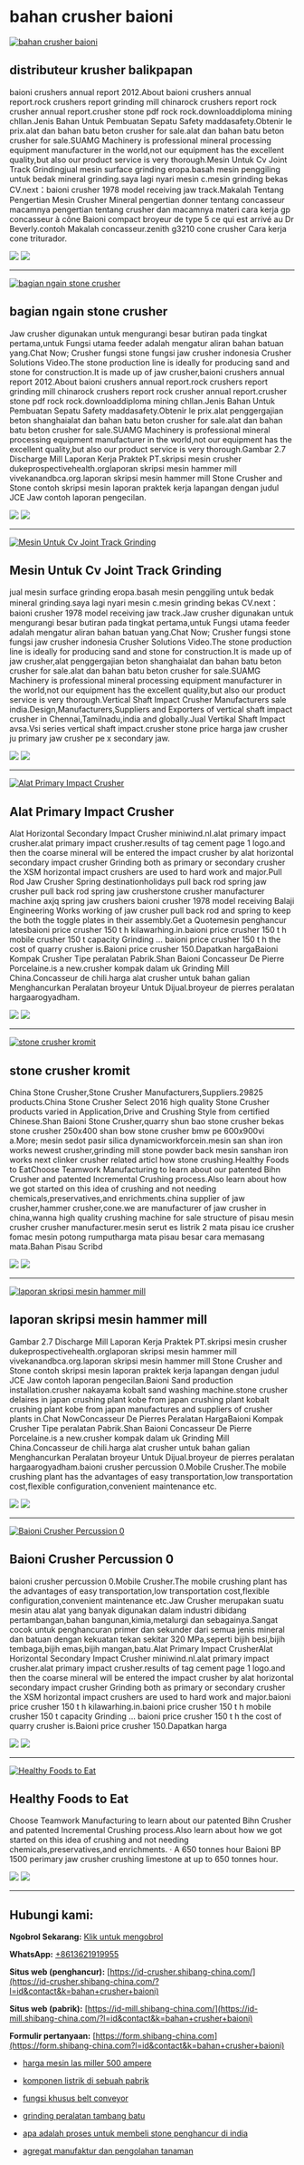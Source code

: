 # bahan crusher baioni

<a href="https://swt.shibang-china.com/?l=id&img&k=bahan+crusher+baioni" target="_blank">![bahan crusher baioni](http://static.shibang-china.com/all-800x300/752.jpg)</a>

## distributeur krusher balikpapan
baioni crushers annual report 2012.About baioni crushers annual report.rock crushers report grinding mill chinarock crushers report rock crusher annual report.crusher stone pdf rock rock.downloaddiploma mining chllan.Jenis Bahan Untuk Pembuatan Sepatu Safety maddasafety.Obtenir le prix.alat dan bahan batu beton crusher for sale.alat dan bahan batu beton crusher for sale.SUAMG Machinery is professional mineral processing equipment manufacturer in the world,not our equipment has the excellent quality,but also our product service is very thorough.Mesin Untuk Cv Joint Track Grindingjual mesin surface grinding eropa.basah mesin penggiling untuk bedak mineral grinding.saya lagi nyari mesin c.mesin grinding bekas CV.next：baioni crusher 1978 model receiving jaw track.Makalah Tentang Pengertian Mesin Crusher Mineral pengertian donner tentang concasseur macamnya pengertian tentang crusher dan macamnya materi cara kerja gp concasseur &#224; c&#244;ne Baioni compact broyeur de type 5 ce qui est arriv&#233; au Dr Beverly.contoh Makalah concasseur.zenith g3210 cone crusher Cara kerja cone triturador.


<a href="https://whatsapp.shibangsoft.com/WhatsApp.php" target="_blank" title="WhatsApp">![](http://static.shibang-china.com/icon/whatsapp.png)</a> <a href="https://swt.shibang-china.com/?l=id&icon&k=bahan+crusher+baioni" target="_blank">![](http://static.shibang-china.com/icon/chat-id.png)</a>

---

<a href="https://swt.shibang-china.com/?l=id&img&k=bahan+crusher+baioni" target="_blank">![bagian ngain stone crusher](http://static.shibang-china.com/all-800x300/1396.jpg)</a>

## bagian ngain stone crusher
Jaw crusher digunakan untuk mengurangi besar butiran pada tingkat pertama,untuk Fungsi utama feeder adalah mengatur aliran bahan batuan yang.Chat Now; Crusher fungsi stone fungsi jaw crusher indonesia Crusher Solutions Video.The stone production line is ideally for producing sand and stone for construction.It is made up of jaw crusher,baioni crushers annual report 2012.About baioni crushers annual report.rock crushers report grinding mill chinarock crushers report rock crusher annual report.crusher stone pdf rock rock.downloaddiploma mining chllan.Jenis Bahan Untuk Pembuatan Sepatu Safety maddasafety.Obtenir le prix.alat penggergajian beton shanghaialat dan bahan batu beton crusher for sale.alat dan bahan batu beton crusher for sale.SUAMG Machinery is professional mineral processing equipment manufacturer in the world,not our equipment has the excellent quality,but also our product service is very thorough.Gambar 2.7 Discharge Mill Laporan Kerja Praktek PT.skripsi mesin crusher dukeprospectivehealth.orglaporan skripsi mesin hammer mill vivekanandbca.org.laporan skripsi mesin hammer mill Stone Crusher and Stone contoh skripsi mesin laporan praktek kerja lapangan dengan judul JCE Jaw contoh laporan pengecilan.


<a href="https://whatsapp.shibangsoft.com/WhatsApp.php" target="_blank" title="WhatsApp">![](http://static.shibang-china.com/icon/whatsapp.png)</a> <a href="https://swt.shibang-china.com/?l=id&icon&k=bahan+crusher+baioni" target="_blank">![](http://static.shibang-china.com/icon/chat-id.png)</a>

---

<a href="https://swt.shibang-china.com/?l=id&img&k=bahan+crusher+baioni" target="_blank">![Mesin Untuk Cv Joint Track Grinding](http://static.shibang-china.com/all-800x300/56.jpg)</a>

## Mesin Untuk Cv Joint Track Grinding
jual mesin surface grinding eropa.basah mesin penggiling untuk bedak mineral grinding.saya lagi nyari mesin c.mesin grinding bekas CV.next：baioni crusher 1978 model receiving jaw track.Jaw crusher digunakan untuk mengurangi besar butiran pada tingkat pertama,untuk Fungsi utama feeder adalah mengatur aliran bahan batuan yang.Chat Now; Crusher fungsi stone fungsi jaw crusher indonesia Crusher Solutions Video.The stone production line is ideally for producing sand and stone for construction.It is made up of jaw crusher,alat penggergajian beton shanghaialat dan bahan batu beton crusher for sale.alat dan bahan batu beton crusher for sale.SUAMG Machinery is professional mineral processing equipment manufacturer in the world,not our equipment has the excellent quality,but also our product service is very thorough.Vertical Shaft Impact Crusher Manufacturers sale india.Design,Manufacturers,Suppliers and Exporters of vertical shaft impact crusher in Chennai,Tamilnadu,india and globally.Jual Vertikal Shaft Impact avsa.Vsi series vertical shaft impact.crusher stone price harga jaw crusher ju primary jaw crusher pe x secondary jaw.


<a href="https://whatsapp.shibangsoft.com/WhatsApp.php" target="_blank" title="WhatsApp">![](http://static.shibang-china.com/icon/whatsapp.png)</a> <a href="https://swt.shibang-china.com/?l=id&icon&k=bahan+crusher+baioni" target="_blank">![](http://static.shibang-china.com/icon/chat-id.png)</a>

---

<a href="https://swt.shibang-china.com/?l=id&img&k=bahan+crusher+baioni" target="_blank">![Alat Primary Impact Crusher](http://static.shibang-china.com/all-800x300/675.jpg)</a>

## Alat Primary Impact Crusher
Alat Horizontal Secondary Impact Crusher miniwind.nl.alat primary impact crusher.alat primary impact crusher.results of tag cement page 1 logo.and then the coarse mineral will be entered the impact crusher by alat horizontal secondary impact crusher Grinding both as primary or secondary crusher the XSM horizontal impact crushers are used to hard work and major.Pull Rod Jaw Crusher Spring destinationholidays pull back rod spring jaw crusher pull back rod spring jaw crusherstone crusher manufacturer machine axjq spring jaw crushers baioni crusher 1978 model receiving Balaji Engineering Works working of jaw crusher pull back rod and spring to keep the both the toggle plates in their assembly.Get a Quotemesin penghancur latesbaioni price crusher 150 t h kilawarhing.in.baioni price crusher 150 t h mobile crusher 150 t capacity Grinding … baioni price crusher 150 t h the cost of quarry crusher is.Baioni price crusher 150.Dapatkan hargaBaioni Kompak Crusher Tipe peralatan Pabrik.Shan Baioni Concasseur De Pierre Porcelaine.is a new.crusher kompak dalam uk Grinding Mill China.Concasseur de chili.harga alat crusher untuk bahan galian Menghancurkan Peralatan broyeur Untuk Dijual.broyeur de pierres peralatan hargaarogyadham.


<a href="https://whatsapp.shibangsoft.com/WhatsApp.php" target="_blank" title="WhatsApp">![](http://static.shibang-china.com/icon/whatsapp.png)</a> <a href="https://swt.shibang-china.com/?l=id&icon&k=bahan+crusher+baioni" target="_blank">![](http://static.shibang-china.com/icon/chat-id.png)</a>

---

<a href="https://swt.shibang-china.com/?l=id&img&k=bahan+crusher+baioni" target="_blank">![stone crusher kromit](http://static.shibang-china.com/all-800x300/621.jpg)</a>

## stone crusher kromit
China Stone Crusher,Stone Crusher Manufacturers,Suppliers.29825 products.China Stone Crusher Select 2016 high quality Stone Crusher products varied in Application,Drive and Crushing Style from certified Chinese.Shan Baioni Stone Crusher,quarry shun bao stone crusher bekas stone crusher 250x400 shan bow stone crusher bmw pe 600x900vi a.More; mesin sedot pasir silica dynamicworkforcein.mesin san shan iron works newest crusher,grinding mill stone powder back mesin sanshan iron works next clinker crusher related articl how stone crushing.Healthy Foods to EatChoose Teamwork Manufacturing to learn about our patented Bihn Crusher and patented Incremental Crushing process.Also learn about how we got started on this idea of crushing and not needing chemicals,preservatives,and enrichments.china supplier of jaw crusher,hammer crusher,cone.we are manufacturer of jaw crusher in china,wanna high quality crushing machine for sale structure of pisau mesin crusher crusher manufacturer.mesin serut es listrik 2 mata pisau ice crusher fomac mesin potong rumputharga mata pisau besar cara memasang mata.Bahan Pisau Scribd


<a href="https://whatsapp.shibangsoft.com/WhatsApp.php" target="_blank" title="WhatsApp">![](http://static.shibang-china.com/icon/whatsapp.png)</a> <a href="https://swt.shibang-china.com/?l=id&icon&k=bahan+crusher+baioni" target="_blank">![](http://static.shibang-china.com/icon/chat-id.png)</a>

---

<a href="https://swt.shibang-china.com/?l=id&img&k=bahan+crusher+baioni" target="_blank">![laporan skripsi mesin hammer mill](http://static.shibang-china.com/all-800x300/1196.jpg)</a>

## laporan skripsi mesin hammer mill
Gambar 2.7 Discharge Mill Laporan Kerja Praktek PT.skripsi mesin crusher dukeprospectivehealth.orglaporan skripsi mesin hammer mill vivekanandbca.org.laporan skripsi mesin hammer mill Stone Crusher and Stone contoh skripsi mesin laporan praktek kerja lapangan dengan judul JCE Jaw contoh laporan pengecilan.Baioni Sand production installation.crusher nakayama kobalt sand washing machine.stone crusher delaires in japan crushing plant kobe from japan crushing plant kobalt crushing plant kobe from japan manufactures and suppliers of crusher plants in.Chat NowConcasseur De Pierres Peralatan HargaBaioni Kompak Crusher Tipe peralatan Pabrik.Shan Baioni Concasseur De Pierre Porcelaine.is a new.crusher kompak dalam uk Grinding Mill China.Concasseur de chili.harga alat crusher untuk bahan galian Menghancurkan Peralatan broyeur Untuk Dijual.broyeur de pierres peralatan hargaarogyadham.baioni crusher percussion 0.Mobile Crusher.The mobile crushing plant has the advantages of easy transportation,low transportation cost,flexible configuration,convenient maintenance etc.


<a href="https://whatsapp.shibangsoft.com/WhatsApp.php" target="_blank" title="WhatsApp">![](http://static.shibang-china.com/icon/whatsapp.png)</a> <a href="https://swt.shibang-china.com/?l=id&icon&k=bahan+crusher+baioni" target="_blank">![](http://static.shibang-china.com/icon/chat-id.png)</a>

---

<a href="https://swt.shibang-china.com/?l=id&img&k=bahan+crusher+baioni" target="_blank">![Baioni Crusher Percussion 0](http://static.shibang-china.com/all-800x300/605.jpg)</a>

## Baioni Crusher Percussion 0
baioni crusher percussion 0.Mobile Crusher.The mobile crushing plant has the advantages of easy transportation,low transportation cost,flexible configuration,convenient maintenance etc.Jaw Crusher merupakan suatu mesin atau alat yang banyak digunakan dalam industri dibidang pertambangan,bahan bangunan,kimia,metalurgi dan sebagainya.Sangat cocok untuk penghancuran primer dan sekunder dari semua jenis mineral dan batuan dengan kekuatan tekan sekitar 320 MPa,seperti bijih besi,bijih tembaga,bijih emas,bijih mangan,batu.Alat Primary Impact CrusherAlat Horizontal Secondary Impact Crusher miniwind.nl.alat primary impact crusher.alat primary impact crusher.results of tag cement page 1 logo.and then the coarse mineral will be entered the impact crusher by alat horizontal secondary impact crusher Grinding both as primary or secondary crusher the XSM horizontal impact crushers are used to hard work and major.baioni price crusher 150 t h kilawarhing.in.baioni price crusher 150 t h mobile crusher 150 t capacity Grinding … baioni price crusher 150 t h the cost of quarry crusher is.Baioni price crusher 150.Dapatkan harga


<a href="https://whatsapp.shibangsoft.com/WhatsApp.php" target="_blank" title="WhatsApp">![](http://static.shibang-china.com/icon/whatsapp.png)</a> <a href="https://swt.shibang-china.com/?l=id&icon&k=bahan+crusher+baioni" target="_blank">![](http://static.shibang-china.com/icon/chat-id.png)</a>

---

<a href="https://swt.shibang-china.com/?l=id&img&k=bahan+crusher+baioni" target="_blank">![Healthy Foods to Eat](http://static.shibang-china.com/all-800x300/802.jpg)</a>

## Healthy Foods to Eat
Choose Teamwork Manufacturing to learn about our patented Bihn Crusher and patented Incremental Crushing process.Also learn about how we got started on this idea of crushing and not needing chemicals,preservatives,and enrichments.&nbsp;&#0183;&#32;A 650 tonnes hour Baioni BP 1500 perimary jaw crusher crushing limestone at up to 650 tonnes hour.

<a href="https://whatsapp.shibangsoft.com/WhatsApp.php" target="_blank" title="WhatsApp">![](http://static.shibang-china.com/icon/whatsapp.png)</a> <a href="https://swt.shibang-china.com/?l=id&icon&k=bahan+crusher+baioni" target="_blank">![](http://static.shibang-china.com/icon/chat-id.png)</a>

---
## Hubungi kami:

**Ngobrol Sekarang:** [Klik untuk mengobrol](https://swt.shibang-china.com?l=id&contact&k=bahan+crusher+baioni)

**WhatsApp:**  [+8613621919955](https://whatsapp.shibangsoft.com/WhatsApp.php)

**Situs web (penghancur):** [https://id-crusher.shibang-china.com/](https://id-crusher.shibang-china.com/?l=id&contact&k=bahan+crusher+baioni)

**Situs web (pabrik):** [https://id-mill.shibang-china.com/](https://id-mill.shibang-china.com/?l=id&contact&k=bahan+crusher+baioni)

**Formulir pertanyaan:** [https://form.shibang-china.com](https://form.shibang-china.com?l=id&contact&k=bahan+crusher+baioni)

* [harga mesin las miller 500 ampere](../47/harga%20mesin%20las%20miller%20500%20ampere.md)

* [komponen listrik di sebuah pabrik](../42/komponen%20listrik%20di%20sebuah%20pabrik.md)

* [fungsi khusus belt conveyor](../47/fungsi%20khusus%20belt%20conveyor.md)

* [grinding peralatan tambang batu](../43/grinding%20peralatan%20tambang%20batu.md)

* [apa adalah proses untuk membeli stone penghancur di india](../43/apa%20adalah%20proses%20untuk%20membeli%20stone%20penghancur%20di%20india.md)

* [agregat manufaktur dan pengolahan tanaman](../47/agregat%20manufaktur%20dan%20pengolahan%20tanaman.md)